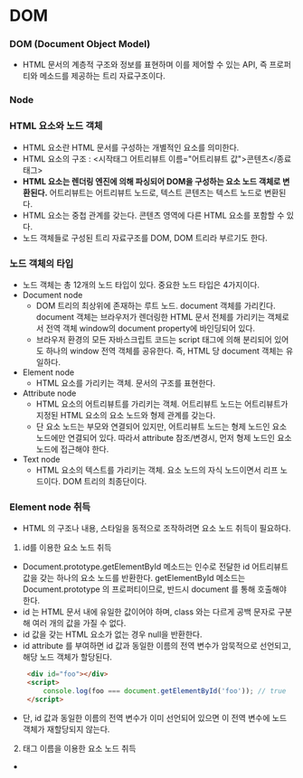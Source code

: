 # DOM

### DOM (Document Object Model)
- HTML 문서의 계층적 구조와 정보를 표현하며 이를 제어할 수 있는 API, 즉 프로퍼티와 메소드를 제공하는 트리 자료구조이다.

### Node

### HTML 요소와 노드 객체
- HTML 요소란 HTML 문서를 구성하는 개별적인 요소를 의미한다.
- HTML 요소의 구조 : <시작태그 어트리뷰트 이름="어트리뷰트 값">콘텐츠</종료태그>
- **HTML 요소는 렌더링 엔진에 의해 파싱되어 DOM을 구성하는 요소 노드 객체로 변환된다.** 어트리뷰트는 어트리뷰트 노드로, 텍스트 콘텐츠는 텍스트 노드로 변환된다.
- HTML 요소는 중첩 관계를 갖는다. 콘텐츠 영역에 다른 HTML 요소를 포함할 수 있다.
- 노드 객체들로 구성된 트리 자료구조를 DOM, DOM 트리라 부르기도 한다.

### 노드 객체의 타입
- 노드 객체는 총 12개의 노드 타입이 있다. 중요한 노드 타입은 4가지이다.
- Document node
  - DOM 트리의 최상위에 존재하는 루트 노드. document 객체를 가리킨다. document 객체는 브라우저가 렌더링한 HTML 문서 전체를 가리키는 객체로서 전역 객체 window의 document property에 바인딩되어 있다. 
  - 브라우저 환경의 모든 자바스크립트 코드는 script 태그에 의해 분리되어 있어도 하나의 window 전역 객체를 공유한다. 즉, HTML 당 document 객체는 유일하다.
- Element node
  - HTML 요소를 가리키는 객체. 문서의 구조를 표현한다.
- Attribute node
  - HTML 요소의 어트리뷰트를 가리키는 객체. 어트리뷰트 노드는 어트리뷰트가 지정된 HTML 요소의 요소 노드와 형제 관계를 갖는다. 
  - 단 요소 노드는 부모와 연결되어 있지만, 어트리뷰트 노드는 형제 노드인 요소 노드에만 연결되어 있다. 따라서 attribute 참조/변경시, 먼저 형제 노드인 요소 노드에 접근해야 한다.
- Text node
  - HTML 요소의 텍스트를 가리키는 객체. 요소 노드의 자식 노드이면서 리프 노드이다. DOM 트리의 최종단이다. 

### Element node 취득
- HTML 의 구조나 내용, 스타일을 동적으로 조작하려면 요소 노드 취득이 필요하다.
1. id를 이용한 요소 노드 취득
-  Document.prototype.getElementById 메소드는 인수로 전달한 id 어트리뷰트 값을 갖는 하나의 요소 노드를 반환한다. getElementById 메소드는 Document.prototype 의 프로퍼티이므로, 반드시 document 를 통해 호출해야 한다.
-  id 는 HTML 문서 내에 유일한 값이어야 하며, class 와는 다르게 공백 문자로 구분해 여러 개의 값을 가질 수 없다. 
-  id 값을 갖는 HTML 요소가 없는 경우 null을 반환한다.
-  id attribute 를 부여하면 id 값과 동일한 이름의 전역 변수가 암묵적으로 선언되고, 해당 노드 객체가 할당된다.
   ```html
    <div id="foo"></div>
    <script>
        console.log(foo === document.getElementById('foo')); // true
    </script>
    ```
- 단, id 값과 동일한 이름의 전역 변수가 이미 선언되어 있으면 이 전역 변수에 노드 객체가 재할당되지 않는다.

2. 태그 이름을 이용한 요소 노드 취득
- 